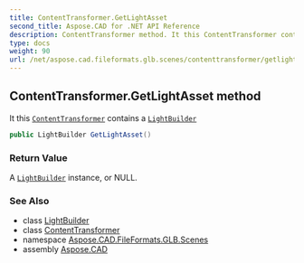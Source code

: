 ```yaml
---
title: ContentTransformer.GetLightAsset
second_title: Aspose.CAD for .NET API Reference
description: ContentTransformer method. It this ContentTransformer contains a LightBuilder
type: docs
weight: 90
url: /net/aspose.cad.fileformats.glb.scenes/contenttransformer/getlightasset/
---
```

## ContentTransformer.GetLightAsset method

It this [`ContentTransformer`](../) contains a [`LightBuilder`](../../lightbuilder/)

```csharp
public LightBuilder GetLightAsset()
```

### Return Value

A [`LightBuilder`](../../lightbuilder/) instance, or NULL.

### See Also

* class [LightBuilder](../../lightbuilder/)
* class [ContentTransformer](../)
* namespace [Aspose.CAD.FileFormats.GLB.Scenes](../../contenttransformer/)
* assembly [Aspose.CAD](../../../)


